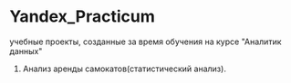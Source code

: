 # Yandex_Practicum
учебные проекты, созданные за время обучения на курсе "Аналитик данных"

1. Анализ аренды самокатов(статистический анализ).
